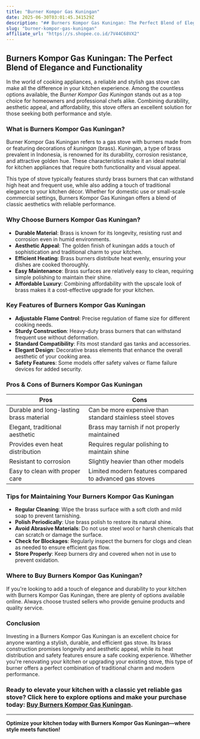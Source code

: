 ```yaml
---
title: "Burner Kompor Gas Kuningan"
date: 2025-06-30T03:01:45.341529Z
description: "## Burners Kompor Gas Kuningan: The Perfect Blend of Elegance and Functionality..."
slug: "burner-kompor-gas-kuningan"
affiliate_url: "https://s.shopee.co.id/7V44C68VX2"
---
```

## Burners Kompor Gas Kuningan: The Perfect Blend of Elegance and Functionality

In the world of cooking appliances, a reliable and stylish gas stove can make all the difference in your kitchen experience. Among the countless options available, the *Burner Kompor Gas Kuningan* stands out as a top choice for homeowners and professional chefs alike. Combining durability, aesthetic appeal, and affordability, this stove offers an excellent solution for those seeking both performance and style.

### What is Burners Kompor Gas Kuningan?

Burner Kompor Gas Kuningan refers to a gas stove with burners made from or featuring decorations of *kuningan* (brass). Kuningan, a type of brass prevalent in Indonesia, is renowned for its durability, corrosion resistance, and attractive golden hue. These characteristics make it an ideal material for kitchen appliances that require both functionality and visual appeal.

This type of stove typically features sturdy brass burners that can withstand high heat and frequent use, while also adding a touch of traditional elegance to your kitchen décor. Whether for domestic use or small-scale commercial settings, Burners Kompor Gas Kuningan offers a blend of classic aesthetics with reliable performance.

### Why Choose Burners Kompor Gas Kuningan?

- **Durable Material**: Brass is known for its longevity, resisting rust and corrosion even in humid environments.
- **Aesthetic Appeal**: The golden finish of kuningan adds a touch of sophistication and traditional charm to your kitchen.
- **Efficient Heating**: Brass burners distribute heat evenly, ensuring your dishes are cooked thoroughly.
- **Easy Maintenance**: Brass surfaces are relatively easy to clean, requiring simple polishing to maintain their shine.
- **Affordable Luxury**: Combining affordability with the upscale look of brass makes it a cost-effective upgrade for your kitchen.

### Key Features of Burners Kompor Gas Kuningan

- **Adjustable Flame Control**: Precise regulation of flame size for different cooking needs.
- **Sturdy Construction**: Heavy-duty brass burners that can withstand frequent use without deformation.
- **Standard Compatibility**: Fits most standard gas tanks and accessories.
- **Elegant Design**: Decorative brass elements that enhance the overall aesthetic of your cooking area.
- **Safety Features**: Some models offer safety valves or flame failure devices for added security.

### Pros & Cons of Burners Kompor Gas Kuningan

| Pros                                    | Cons                                    |
|-----------------------------------------|-----------------------------------------|
| Durable and long-lasting brass material | Can be more expensive than standard stainless steel stoves |
| Elegant, traditional aesthetic        | Brass may tarnish if not properly maintained |
| Provides even heat distribution         | Requires regular polishing to maintain shine |
| Resistant to corrosion                | Slightly heavier than other models       |
| Easy to clean with proper care          | Limited modern features compared to advanced gas stoves |

### Tips for Maintaining Your Burners Kompor Gas Kuningan

- **Regular Cleaning**: Wipe the brass surface with a soft cloth and mild soap to prevent tarnishing.
- **Polish Periodically**: Use brass polish to restore its natural shine.
- **Avoid Abrasive Materials**: Do not use steel wool or harsh chemicals that can scratch or damage the surface.
- **Check for Blockages**: Regularly inspect the burners for clogs and clean as needed to ensure efficient gas flow.
- **Store Properly**: Keep burners dry and covered when not in use to prevent oxidation.

### Where to Buy Burners Kompor Gas Kuningan?

If you're looking to add a touch of elegance and durability to your kitchen with Burners Kompor Gas Kuningan, there are plenty of options available online. Always choose trusted sellers who provide genuine products and quality service.

### Conclusion

Investing in a Burners Kompor Gas Kuningan is an excellent choice for anyone wanting a stylish, durable, and efficient gas stove. Its brass construction promises longevity and aesthetic appeal, while its heat distribution and safety features ensure a safe cooking experience. Whether you're renovating your kitchen or upgrading your existing stove, this type of burner offers a perfect combination of traditional charm and modern performance.

### Ready to elevate your kitchen with a classic yet reliable gas stove? Click here to explore options and make your purchase today: [Buy Burners Kompor Gas Kuningan](https://s.shopee.co.id/7V44C68VX2).

---

**Optimize your kitchen today with Burners Kompor Gas Kuningan—where style meets function!**